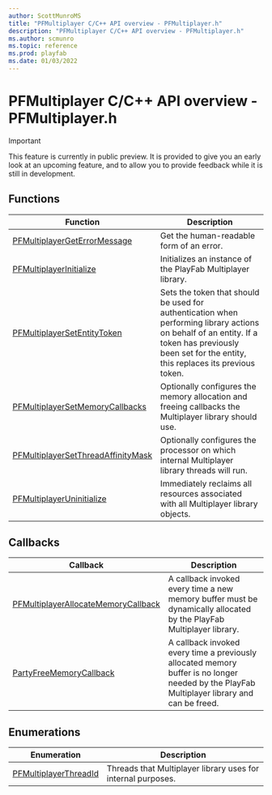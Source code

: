 ```yaml
---
author: ScottMunroMS
title: "PFMultiplayer C/C++ API overview - PFMultiplayer.h"
description: "PFMultiplayer C/C++ API overview - PFMultiplayer.h"
ms.author: scmunro
ms.topic: reference
ms.prod: playfab
ms.date: 01/03/2022
---
```


# PFMultiplayer C/C++ API overview - PFMultiplayer.h

> [!IMPORTANT]
> This feature is currently in public preview. It is provided to give you an early look at an upcoming feature, and to allow you to provide feedback while it is still in development.

  
## Functions  

| Function | Description |  
| --- | --- |  
| [PFMultiplayerGetErrorMessage](functions/pfmultiplayergeterrormessage.md) | Get the human-readable form of an error. |  
| [PFMultiplayerInitialize](functions/pfmultiplayerinitialize.md) | Initializes an instance of the PlayFab Multiplayer library. |  
| [PFMultiplayerSetEntityToken](functions/pfmultiplayersetentitytoken.md) | Sets the token that should be used for authentication when performing library actions on behalf of an entity. If a token has previously been set for the entity, this replaces its previous token. |  
| [PFMultiplayerSetMemoryCallbacks](functions/pfmultiplayersetmemorycallbacks.md) | Optionally configures the memory allocation and freeing callbacks the Multiplayer library should use. |  
| [PFMultiplayerSetThreadAffinityMask](functions/pfmultiplayersetthreadaffinitymask.md) | Optionally configures the processor on which internal Multiplayer library threads will run. |  
| [PFMultiplayerUninitialize](functions/pfmultiplayeruninitialize.md) | Immediately reclaims all resources associated with all Multiplayer library objects. |  
  
## Callbacks  

| Callback | Description |  
| --- | --- |  
| [PFMultiplayerAllocateMemoryCallback](callbacks/pfmultiplayerallocatememorycallback.md) | A callback invoked every time a new memory buffer must be dynamically allocated by the PlayFab Multiplayer library. |  
| [PartyFreeMemoryCallback](callbacks/pfmultiplayerfreememorycallback.md) | A callback invoked every time a previously allocated memory buffer is no longer needed by the PlayFab Multiplayer library and can be freed. |  
  
## Enumerations  

| Enumeration | Description |  
| --- | --- |  
| [PFMultiplayerThreadId](enums/pfmultiplayerthreadid.md) | Threads that Multiplayer library uses for internal purposes.|  
